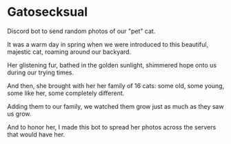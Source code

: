 # Gatosecksual
Discord bot to send random photos of our "pet" cat.

It was a warm day in spring when we were introduced to this beautiful, majestic cat, roaming around our backyard.

Her glistening fur, bathed in the golden sunlight, shimmered hope onto us during our trying times.

And then, she brought with her her family of 16 cats: some old, some young, some like her, some completely different.

Adding them to our family, we watched them grow just as much as they saw us grow.

And to honor her, I made this bot to spread her photos across the servers that would have her.
